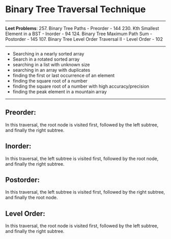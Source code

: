 # Binary Tree Traversal Technique



---

**Leet Problems**: 
257. Binary Tree Paths - Preorder
    - 144
230. Kth Smallest Element in a BST - Inorder
    - 94 
124. Binary Tree Maximum Path Sum - Postorder
    - 145 
107. Binary Tree Level Order Traversal II - Level Order
    - 102

---

- Searching in a nearly sorted array
- Search in a rotated sorted array
- searching in a list with unknown size
- searching in an array with duplicates
- finding the first or last occurrence of an element
- finding the square root of a number
- finding the square root of a number with high accuracy/precision
- finding the peak element in a mountain array

---

## Preorder: 

In this traversal, the root node is visited first, followed by the left subtree, and finally the right subtree.

## Inorder:

In this traversal, the left subtree is visited first, followed by the root node, and finally the right subtree.

## Postorder:

In this traversal, the left subtree is visited first, followed by the right subtree, and finally the root node.

## Level Order:

In this traversal, the root node is visited first, followed by the left subtree, and finally the right subtree.


